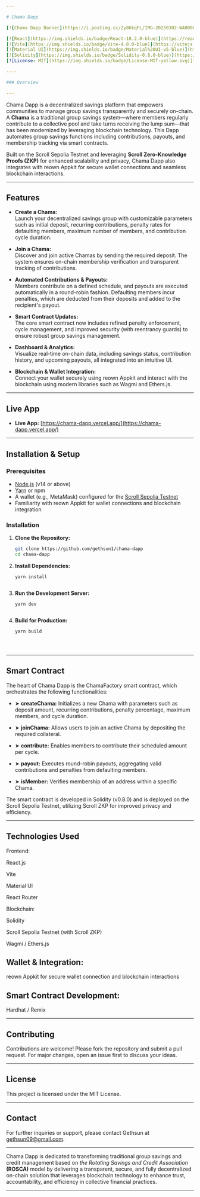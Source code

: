 ```yaml
---

# Chama Dapp

[![Chama Dapp Banner](https://i.postimg.cc/2y86kqFL/IMG-20250302-WA0000.jpg)](https://postimg.cc/0MFxZy49)

[![React](https://img.shields.io/badge/React-18.2.0-blue)](https://reactjs.org/)  
[![Vite](https://img.shields.io/badge/Vite-4.0.0-blue)](https://vitejs.dev/)  
[![Material UI](https://img.shields.io/badge/Material%20UI-v5-blue)](https://mui.com/)  
[![Solidity](https://img.shields.io/badge/Solidity-0.8.0-blue)](https://soliditylang.org/)  
[![License: MIT](https://img.shields.io/badge/License-MIT-yellow.svg)](LICENSE)

----

### Overview

---
```


Chama Dapp is a decentralized savings platform that empowers communities to manage group savings transparently and securely on-chain. A **Chama** is a traditional group savings system—where members regularly contribute to a collective pool and take turns receiving the lump sum—that has been modernized by leveraging blockchain technology. This Dapp automates group savings functions including contributions, payouts, and membership tracking via smart contracts.

Built on the Scroll Sepolia Testnet and leveraging **Scroll Zero-Knowledge Proofs (ZKP)** for enhanced scalability and privacy, Chama Dapp also integrates with reown Appkit for secure wallet connections and seamless blockchain interactions.

---

## Features

- **Create a Chama:**  
  Launch your decentralized savings group with customizable parameters such as initial deposit, recurring contributions, penalty rates for defaulting members, maximum number of members, and contribution cycle duration.

- **Join a Chama:**  
  Discover and join active Chamas by sending the required deposit. The system ensures on-chain membership verification and transparent tracking of contributions.

- **Automated Contributions & Payouts:**  
  Members contribute on a defined schedule, and payouts are executed automatically in a round-robin fashion. Defaulting members incur penalties, which are deducted from their deposits and added to the recipient's payout.

- **Smart Contract Updates:**  
  The core smart contract now includes refined penalty enforcement, cycle management, and improved security (with reentrancy guards) to ensure robust group savings management.

- **Dashboard & Analytics:**  
  Visualize real-time on-chain data, including savings status, contribution history, and upcoming payouts, all integrated into an intuitive UI.

- **Blockchain & Wallet Integration:**  
  Connect your wallet securely using reown Appkit and interact with the blockchain using modern libraries such as Wagmi and Ethers.js.

---

## Live App

- **Live App:** [https://chama-dapp.vercel.app/](https://chama-dapp.vercel.app/)

---

## Installation & Setup

### Prerequisites

- [Node.js](https://nodejs.org/) (v14 or above)
- [Yarn](https://yarnpkg.com/) or npm
- A wallet (e.g., MetaMask) configured for the [Scroll Sepolia Testnet](https://scroll.io/)
- Familiarity with reown Appkit for wallet connections and blockchain integration

### Installation

1. **Clone the Repository:**

   ```bash
   git clone https://github.com/gethsun1/chama-dapp
   cd chama-dapp

2. **Install Dependencies:**
   ```
   yarn install


3. **Run the Development Server:**
   
   ```
   yarn dev


5. **Build for Production:**
   ```
   yarn build




---

## Smart Contract

The heart of Chama Dapp is the ChamaFactory smart contract, which orchestrates the following functionalities:

- ➤ **createChama:** Initializes a new Chama with parameters such as deposit amount, recurring contributions, penalty percentage, maximum members, and cycle duration.
  
- ➤ **joinChama:** Allows users to join an active Chama by depositing the required collateral.
  
- ➤ **contribute:** Enables members to contribute their scheduled amount per cycle.
  
- ➤ **payout:** Executes round-robin payouts, aggregating valid contributions and penalties from defaulting members.
  
- ➤ **isMember:** Verifies membership of an address within a specific Chama.

The smart contract is developed in Solidity (v0.8.0) and is deployed on the Scroll Sepolia Testnet, utilizing Scroll ZKP for improved privacy and efficiency.


---

## Technologies Used

Frontend:

React.js

Vite

Material UI

React Router


Blockchain:

Solidity

Scroll Sepolia Testnet (with Scroll ZKP)

Wagmi / Ethers.js


## Wallet & Integration:

reown Appkit for secure wallet connection and blockchain interactions


## Smart Contract Development:

Hardhat / Remix



---

## Contributing

Contributions are welcome! Please fork the repository and submit a pull request. For major changes, open an issue first to discuss your ideas.


---

## License

This project is licensed under the MIT License.


---

## Contact

For further inquiries or support, please contact Gethsun at gethsun09@gmail.com.


---

Chama Dapp is dedicated to transforming traditional group savings and credit management based on _the Rotating Savings and Credit Association_ **(ROSCA)** model by delivering a transparent, secure, and fully decentralized on-chain solution that leverages blockchain technology to enhance trust, accountability, and efficiency in collective financial practices.


----
